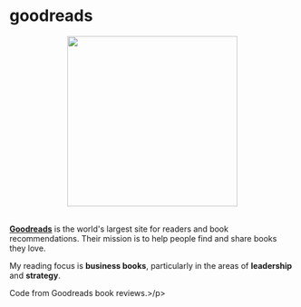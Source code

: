 # goodreads

<div id="header" align="center">
  <img src="https://upload.wikimedia.org/wikipedia/commons/thumb/1/1a/Goodreads_logo.svg/640px-Goodreads_logo.svg.png" width="300"/>
</div>

<br>

<p><a href="https://www.goodreads.com/review/list/692620-gene-babon?utf8=%E2%9C%93&ref=nav_mybooks&shelf=read&sort=date_read&view=covers&title=gene-babon&per_page=100" target="_blank"><strong>Goodreads</strong></a> is the world's largest site for readers and book recommendations. Their mission is to help people find and share books they love.</p>

<p>My reading focus is <strong>business books</strong>, particularly in the areas of <strong>leadership</strong> and <strong>strategy</strong>.</p>

<p>Code from Goodreads book reviews.>/p>

